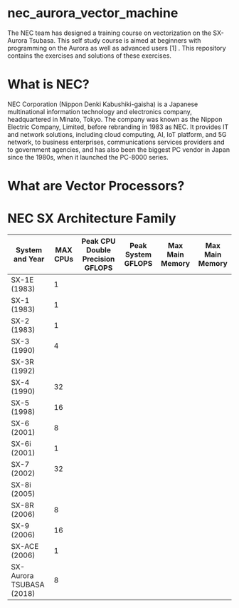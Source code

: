 # nec_aurora_vector_machine

The NEC team has designed a training course on vectorization on the SX-Aurora Tsubasa. This self study course is aimed at beginners with programming on the Aurora as well as advanced users [1] . This repository contains the exercises and solutions of these exercises.

# What is NEC?
NEC Corporation (Nippon Denki Kabushiki-gaisha) is a Japanese multinational information technology and electronics company, headquartered in Minato, Tokyo.  The company was known as the Nippon Electric Company, Limited, before rebranding in 1983 as NEC. It provides IT and network solutions, including cloud computing, AI, IoT platform, and 5G network, to business enterprises, communications services providers and to government agencies, and has also been the biggest PC vendor in Japan since the 1980s, when it launched the PC-8000 series.

# What are Vector Processors?


# NEC SX Architecture Family
| System and Year            | MAX CPUs      | Peak CPU Double Precision GFLOPS   | Peak System GFLOPS |  Max Main Memory | Max Main Memory |  
| -------------------------- | ------------- |----------------------------------- | ------------------ | ---------------- |---------------- |
| SX-1E (1983)               |  1            |                        |                    |                  |                 | 
| SX-1  (1983)               |  1            |                        |                    |                  |                 |
| SX-2  (1983)               |  1            |                        |                    |                  |                 |
| SX-3  (1990)               |  4            |                        |                    |                  |                 |
| SX-3R  (1992)              |               |                        |                    |                  |                 |
| SX-4  (1990)               |  32           |                        |                    |                  |                 |
| SX-5  (1998)               |  16           |                        |                    |                  |                 |
| SX-6 (2001)                |   8           |                        |                    |                  |                 |
| SX-6i (2001)               |   1           |                        |                    |                  |                 |
| SX-7 (2002)                |   32          |                        |                    |                  |                 |
| SX-8i (2005)               |               |                        |                    |                  |                 |
| SX-8R (2006)               |      8        |                        |                    |                  |                 |
| SX-9 (2006)                |      16       |                        |                    |                  |                 |
| SX-ACE (2006)              |      1        |                        |                    |                  |                 |
| SX-Aurora TSUBASA (2018)   |      8        |                        |                    |                  |                 |
